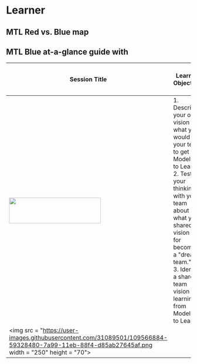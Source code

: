 # Learner

## MTL Red vs. Blue map

## MTL Blue at-a-glance guide with

**Session Title** | **Learning Objectives** | **Learner See Guide Link** | ***MTL Video* TMS Link** | **Resources**
--- | --- | --- | --- | --- 
| <img src = "https://user-images.githubusercontent.com/31089501/96946639-b7b97780-1495-11eb-9990-c2dcd923e826.png" width = "250" height = "70"> | 1. Describe your own vision for what you would like your team to get from Modeling to Learn. <br/> 2. Test out your thinking with your team about what your shared vision is for becoming a "dream team." <br/> 3. Identify a shared team vision for learning from Modeling to Learn | Session 01 Learner Guide | Session 1 TMS Link| Data UI <br/> Teams Cheatsheet 
| <img src = "https://user-images.githubusercontent.com/31089501/109566884-59328480-7a99-11eb-88f4-d85ab27645af.png width = "250" height = "70"> | 

